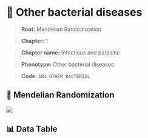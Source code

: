 # 🧪 Other bacterial diseases

> **Root:** Mendelian Randomization

> **Chapter:** 1  

> **Chapter name:** Infectious and parasitic

> **Phenotype:** Other bacterial diseases  

> **Code:** `AB1_OTHER_BACTERIAL`

## 🧬 Mendelian Randomization  

<img src="/MR/Figures/Forward/AB1_OTHER_BACTERIAL.png"/>

## 📊 Data Table

<CsvTableMRF src="/MR/Data/Forward/AB1_OTHER_BACTERIAL.csv"/>
